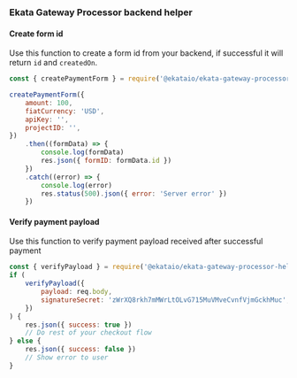 ### Ekata Gateway Processor backend helper

#### Create form id

Use this function to create a form id from your backend, if successful it will return `id` and `createdOn`.

```javascript
const { createPaymentForm } = require('@ekataio/ekata-gateway-processor-helper')

createPaymentForm({
    amount: 100,
    fiatCurrency: 'USD',
    apiKey: '',
    projectID: '',
})
    .then((formData) => {
        console.log(formData)
        res.json({ formID: formData.id })
    })
    .catch((error) => {
        console.log(error)
        res.status(500).json({ error: 'Server error' })
    })
```

#### Verify payment payload

Use this function to verify payment payload received after successful payment

```javascript
const { verifyPayload } = require('@ekataio/ekata-gateway-processor-helper')
if (
    verifyPayload({
        payload: req.body,
        signatureSecret: 'zWrXQ8rkh7mMWrLtOLvG715MuVMveCvnfVjmGckhMuc',
    })
) {
    res.json({ success: true })
    // Do rest of your checkout flow
} else {
    res.json({ success: false })
    // Show error to user
}
```
